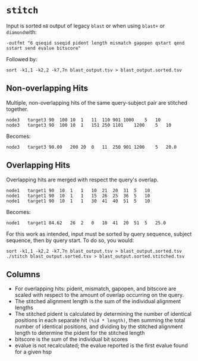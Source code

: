 # `stitch`

Input is sorted `m8` output of legacy `blast` or when using `blast+` or
`diamond`with:

```
-outfmt "6 qseqid sseqid pident length mismatch gapopen qstart qend sstart send evalue bitscore"
```

Followed by:

```
sort -k1,1 -k2,2 -k7,7n blast_output.tsv > blast_output.sorted.tsv
```

## Non-overlapping Hits
Multiple, non-overlapping hits of the same query-subject pair are stitched
together.


```
node3	target3	90	100	10	1	11	110	901	1000	5	10
node3	target3	90	100	10	1	151	250	1101	1200	5	10
```

Becomes:

```
node3	target3	90.00	200	20	0	11	250	901	1200	5	20.0
```

## Overlapping Hits
Overlapping hits are merged with respect the query's overlap.

```
node1	target1	90	10	1	1	10	21	20	31	5	10
node1	target1	90	10	1	1	15	26	25	36	5	10
node1	target1	90	10	1	1	30	41	40	51	5	10
```

Becomes:

```
node1	target1	84.62	26	2	0	10	41	20	51	5	25.0
```

For this work as intended, input must be sorted by query sequence, subject
sequence, then by query start. To do so, you would:

```
sort -k1,1 -k2,2 -k7,7n blast_output.tsv > blast_output.sorted.tsv
./stitch blast_output.sorted.tsv > blast_output.sorted.stitched.tsv
```

## Columns
+ For overlapping hits: pident, mismatch, gapopen, and bitscore are scaled
with respect to the amount of overlap occurring on the query.
+ The stitched alignment length is the sum of the individual alignment lengths
+ The stitched pident is calculated by determining the number of
identical positions in each separate hit `(%id * length)`, then summing the
total number of identical positions, and dividing by the stitched alignment
length to determine the pident for the stitched length
+ bitscore is the sum of the individual bit scores
+ evalue is not recalculated; the evalue reported is the first evalue found
for a given hsp

